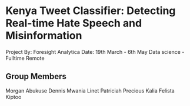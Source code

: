 # Kenya Tweet Classifier: Detecting Real-time Hate Speech and Misinformation
Project By: Foresight Analytica
Date: 19th March - 6th May
Data science - Fulltime Remote

## Group Members
Morgan Abukuse
Dennis Mwania
Linet Patriciah
Precious Kalia
Felista Kiptoo

